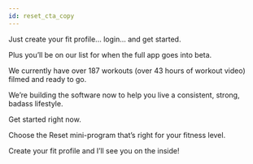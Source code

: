 ```yaml
---
id: reset_cta_copy
---
```


Just create your fit profile... login... and get started.

Plus you’ll be on our list for when the full app goes into beta.

We currently have over 187 workouts (over 43 hours of workout video) filmed and ready to go.

We’re building the software now to help you live a consistent, strong, badass lifestyle.

Get started right now.

Choose the Reset mini-program that’s right for your fitness level.

Create your fit profile and I’ll see you on the inside!
